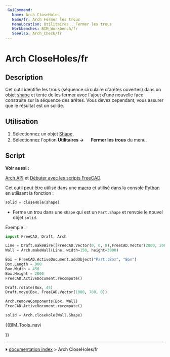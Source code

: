 ```yaml
---
 GuiCommand:
   Name: Arch CloseHoles
   Name/fr: Arch Fermer les trous
   MenuLocation: Utilitaires , Fermer les trous
   Workbenches: BIM_Workbench/fr
   SeeAlso: Arch_Check/fr
---
```


# Arch CloseHoles/fr

## Description

Cet outil identifie les trous (séquence circulaire d\'arêtes ouvertes) dans un objet [shape](Part_Workbench/fr.md) et tente de les fermer avec l\'ajout d\'une nouvelle face construite sur la séquence des arêtes. Vous devez cependant, vous assurer que le résultat est un solide.



## Utilisation

1.  Sélectionnez un objet [Shape](Part_Workbench/fr.md).
2.  Sélectionnez l\'option **Utilitaires → <img src="images/Arch_CloseHoles.svg" width=16px> Fermer les trous** du menu.



## Script


**Voir aussi :**

[Arch API](Arch_API/fr.md) et [Débuter avec les scripts FreeCAD](FreeCAD_Scripting_Basics/fr.md).

Cet outil peut être utilisé dans une [macro](Macros/fr.md) et utilisé dans la console [Python](Python/fr.md) en utilisant la fonction : 
```python
solid = closeHole(shape)
```

-   Ferme un trou dans une `shape` qui est un `Part.Shape` et renvoie le nouvel objet `solid`.

Exemple : 
```python
import FreeCAD, Draft, Arch

Line = Draft.makeWire([FreeCAD.Vector(0, 0, 0),FreeCAD.Vector(2000, 2000, 0)])
Wall = Arch.makeWall(Line, width=150, height=3000)

Box = FreeCAD.ActiveDocument.addObject("Part::Box", "Box")
Box.Length = 900
Box.Width = 450
Box.Height = 2000
FreeCAD.ActiveDocument.recompute()

Draft.rotate(Box, 45)
Draft.move(Box, FreeCAD.Vector(1000, 700, 0))

Arch.removeComponents(Box, Wall)
FreeCAD.ActiveDocument.recompute() 

solid = Arch.closeHole(Wall.Shape)
```





{{BIM_Tools_navi

}}



---
⏵ [documentation index](../README.md) > Arch CloseHoles/fr
